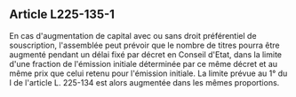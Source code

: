 Article L225-135-1
----
En cas d'augmentation de capital avec ou sans droit préférentiel de
souscription, l'assemblée peut prévoir que le nombre de titres pourra être
augmenté pendant un délai fixé par décret en Conseil d'Etat, dans la limite
d'une fraction de l'émission initiale déterminée par ce même décret et au même
prix que celui retenu pour l'émission initiale. La limite prévue au 1° du I de
l'article L. 225-134 est alors augmentée dans les mêmes proportions.
